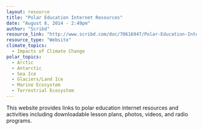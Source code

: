 ```yaml
---
layout: resource
title: "Polar Education Internet Resources"
date: "August 8, 2014 - 2:49pm"
author: "Scribd"
resource_link: "http://www.scribd.com/doc/70616947/Polar-Education-Internet-Resources"
resource_type: "Website"
climate_topics:
  - Impacts of Climate Change
polar_topics:
  - Arctic
  - Antarctic
  - Sea Ice
  - Glaciers/Land Ice
  - Marine Ecosystem
  - Terrestrial Ecosystem
---
```


This website provides links to polar education internet resources and activities including downloadable lesson plans, photos, videos, and radio programs.
